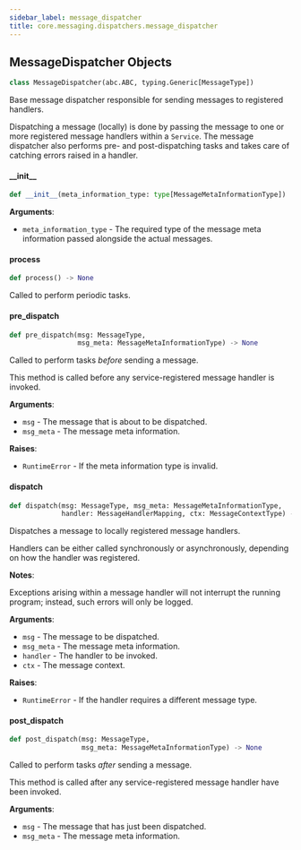 ```yaml
---
sidebar_label: message_dispatcher
title: core.messaging.dispatchers.message_dispatcher
---
```


## MessageDispatcher Objects

```python
class MessageDispatcher(abc.ABC, typing.Generic[MessageType])
```

Base message dispatcher responsible for sending messages to registered handlers.

Dispatching a message (locally) is done by passing the message to one or more registered message handlers within a ``Service``.
The message dispatcher also performs pre- and post-dispatching tasks and takes care of catching errors raised in a handler.

#### \_\_init\_\_

```python
def __init__(meta_information_type: type[MessageMetaInformationType])
```

**Arguments**:

- `meta_information_type` - The required type of the message meta information passed alongside the actual messages.

#### process

```python
def process() -> None
```

Called to perform periodic tasks.

#### pre\_dispatch

```python
def pre_dispatch(msg: MessageType,
                 msg_meta: MessageMetaInformationType) -> None
```

Called to perform tasks *before* sending a message.

This method is called before any service-registered message handler is invoked.

**Arguments**:

- `msg` - The message that is about to be dispatched.
- `msg_meta` - The message meta information.
  

**Raises**:

- `RuntimeError` - If the meta information type is invalid.

#### dispatch

```python
def dispatch(msg: MessageType, msg_meta: MessageMetaInformationType,
             handler: MessageHandlerMapping, ctx: MessageContextType) -> None
```

Dispatches a message to locally registered message handlers.

Handlers can be either called synchronously or asynchronously, depending on how the handler was registered.

**Notes**:

  Exceptions arising within a message handler will not interrupt the running program; instead, such errors will only be logged.
  

**Arguments**:

- `msg` - The message to be dispatched.
- `msg_meta` - The message meta information.
- `handler` - The handler to be invoked.
- `ctx` - The message context.
  

**Raises**:

- `RuntimeError` - If the handler requires a different message type.

#### post\_dispatch

```python
def post_dispatch(msg: MessageType,
                  msg_meta: MessageMetaInformationType) -> None
```

Called to perform tasks *after* sending a message.

This method is called after any service-registered message handler have been invoked.

**Arguments**:

- `msg` - The message that has just been dispatched.
- `msg_meta` - The message meta information.

